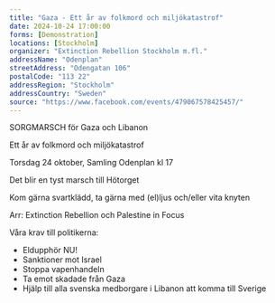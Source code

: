 ```yaml
---
title: "Gaza - Ett år av folkmord och miljökatastrof"
date: 2024-10-24 17:00:00
forms: [Demonstration]
locations: [Stockholm]
organizer: "Extinction Rebellion Stockholm m.fl."
addressName: "Odenplan"
streetAddress: "Odengatan 106"
postalCode: "113 22"
addressRegion: "Stockholm"
addressCountry: "Sweden"
source: "https://www.facebook.com/events/479067578425457/"
---
```

SORGMARSCH för Gaza och Libanon

Ett år av folkmord och miljökatastrof

Torsdag 24 oktober, Samling Odenplan kl 17

Det blir en tyst marsch till Hötorget

Kom gärna svartklädd, ta gärna med (el)ljus och/eller vita knyten

Arr: Extinction Rebellion och Palestine in Focus

Våra krav till politikerna:

* Eldupphör NU!
* Sanktioner mot Israel
* Stoppa vapenhandeln
* Ta emot skadade från Gaza
* Hjälp till alla svenska medborgare i Libanon att komma till Sverige 
